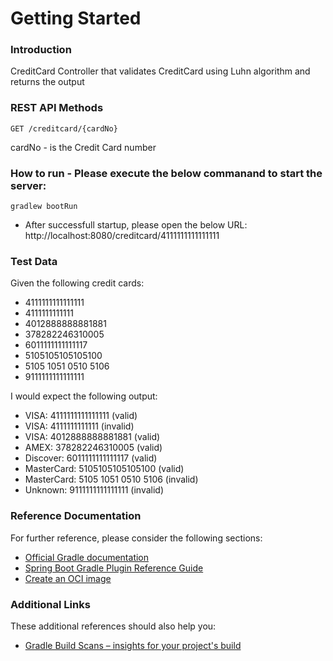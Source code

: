 # Getting Started

### Introduction

CreditCard Controller that validates CreditCard using Luhn algorithm and returns the output

### REST API Methods
    GET /creditcard/{cardNo}

cardNo - is the Credit Card number

### How to run - Please execute the below commanand to start the server:
    gradlew bootRun

* After successfull startup, please open the below URL:
    http://localhost:8080/creditcard/4111111111111111

### Test Data
Given the following credit cards:
* 4111111111111111
* 4111111111111
* 4012888888881881
* 378282246310005
* 6011111111111117
* 5105105105105100
* 5105 1051 0510 5106
* 9111111111111111

I would expect the following output:
* VISA: 4111111111111111 (valid)
* VISA: 4111111111111 (invalid)
* VISA: 4012888888881881 (valid)
* AMEX: 378282246310005 (valid)
* Discover: 6011111111111117 (valid)
* MasterCard: 5105105105105100 (valid)
* MasterCard: 5105 1051 0510 5106 (invalid)
* Unknown: 9111111111111111 (invalid)

### Reference Documentation
For further reference, please consider the following sections:

* [Official Gradle documentation](https://docs.gradle.org)
* [Spring Boot Gradle Plugin Reference Guide](https://docs.spring.io/spring-boot/docs/2.5.1/gradle-plugin/reference/html/)
* [Create an OCI image](https://docs.spring.io/spring-boot/docs/2.5.1/gradle-plugin/reference/html/#build-image)

### Additional Links
These additional references should also help you:

* [Gradle Build Scans – insights for your project's build](https://scans.gradle.com#gradle)

